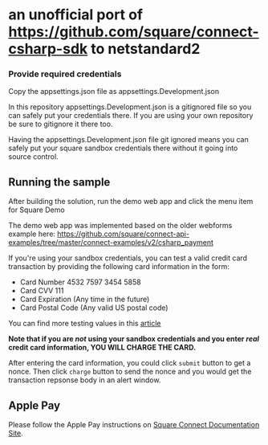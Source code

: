 # an unofficial port of https://github.com/square/connect-csharp-sdk to netstandard2


### Provide required credentials

Copy the appsettings.json file as appsettings.Development.json 

In this repository appsettings.Development.json is a gitignored file so you can safely put your credentials there. If you are using your own repository be sure to gitignore it there too.

Having the appsettings.Development.json file git ignored means you can safely put your square sandbox credentials there without it going into source control.


## Running the sample

After building the solution, run the demo web app and click the menu item for Square Demo

The demo web app was implemented based on the older webforms example here:
https://github.com/square/connect-api-examples/tree/master/connect-examples/v2/csharp_payment

If you're using your sandbox credentials, you can test a valid credit card
transaction by providing the following card information in the form:

* Card Number 4532 7597 3454 5858
* Card CVV 111
* Card Expiration (Any time in the future)
* Card Postal Code (Any valid US postal code)

You can find more testing values in this [article](https://docs.connect.squareup.com/articles/using-sandbox)

**Note that if you are _not_ using your sandbox credentials and you enter _real_
credit card information, YOU WILL CHARGE THE CARD.**

After entering the card information, you could click `submit` button to get a 
nonce. Then click `charge` button to send the nonce and you would 
get the transaction repsonse body in an alert window.

## Apple Pay

Please follow the Apple Pay instructions on [Square Connect Documentation Site](https://docs.connect.squareup.com/articles/adding-payment-form).